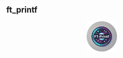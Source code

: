ft_printf
-----

<p align="center">
  <a href="https://github.com/Albertoocbs/ft_printf">
    <img src="https://github.com/Albertoocbs/ft_printf/blob/master/ft_printf_circle.png" width="80"/>
  </a>
</p>
